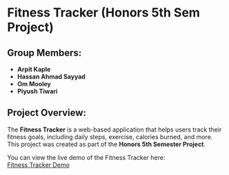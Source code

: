 # Fitness Tracker (Honors 5th Sem Project)

## Group Members:
- **Arpit Kaple**
- **Hassan Ahmad Sayyad**
- **Om Mooley**
- **Piyush Tiwari**

## Project Overview:
The **Fitness Tracker** is a web-based application that helps users track their fitness goals, including daily steps, exercise, calories burned, and more. This project was created as part of the **Honors 5th Semester Project**.

You can view the live demo of the Fitness Tracker here:  
[Fitness Tracker Demo](https://snack.expo.dev/@arknight/fitnesstracker)
